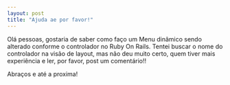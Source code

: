 ```yaml
---
layout: post
title: "Ajuda ae por favor!"
---
```


Olá pessoas, gostaria de saber como faço um Menu dinâmico sendo alterado conforme o controlador no Ruby On Rails. Tentei buscar o nome do controlador na visão de layout, mas não deu muito certo, quem tiver mais experiência e ler, por favor, post um comentário!!

Abraços e até a proxima!
